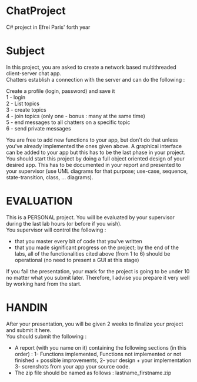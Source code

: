 # ChatProject
C# project in Efrei Paris' forth year

# Subject
In this project, you are asked to create a network based  multithreaded client-server chat app.  
Chatters establish a connection with the server and can do the following :  

Create a profile (login, password) and save it  
1 - login  
2 - List topics  
3 - create topics  
4 - join topics (only one - bonus : many at the same time)  
5 - end messages to all chatters on a specific topic  
6 - send private messages   

You are free to add new functions to your app, but don't do that unless you've already implemented the ones given above. A graphical interface can be added to your app but this has to be the last phase in your project.  
You should start this project by doing a full object oriented design of your desired app. This has to be documented in your report and presented to your supervisor (use UML diagrams for that purpose; use-case, sequence, state-transition, class, ... diagrams).  



# EVALUATION
This is a PERSONAL project. You will be evaluated by your supervisor during the last lab hours (or before if you wish).  
You supervisor will control the following :  
  - that you master every bit of code that you've written  
  - that you made significant progress on the project; by the end of the labs, all of the functionalities cited above (from 1 to 6) should be operational (no need to present a GUI at this stage)  

If you fail the presentation, your mark for the project is going to be under 10 no matter what you submit later. Therefore, I advise you prepare it very well by working hard from the start.  

# HANDIN

After your presentation, you will be given 2 weeks to finalize your project and submit it here.  
You should submit the following :  
  - A report (with you name on it) containing the following sections (in this order) : 1- Functions implemented, Functions not implemented or not finished + possible improvements, 2- your design + your implementation 3- screnshots from your app
your source code.  
  - The zip file should be named as follows : lastname_firstname.zip  
